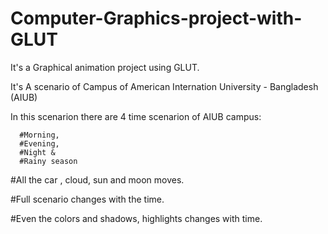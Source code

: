 # Computer-Graphics-project-with-GLUT
It's a Graphical animation project using GLUT.

It's A scenario of Campus of American Internation University - Bangladesh (AIUB)

In this scenarion there are 4 time scenarion of AIUB campus:

      #Morning,
      #Evening,
      #Night &
      #Rainy season
      
#All the car , cloud, sun and moon moves.

#Full scenario changes with the time.

#Even the colors and shadows, highlights changes with time.
